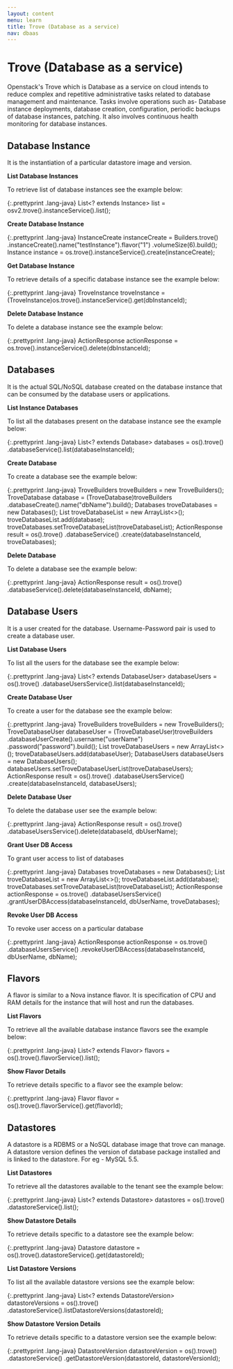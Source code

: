```yaml
---
layout: content
menu: learn
title: Trove (Database as a service)
nav: dbaas
---
```


# Trove (Database as a service)

Openstack's Trove which is Database as a service on cloud intends to reduce complex and repetitive administrative tasks related to database management and maintenance. Tasks involve operations such as- Database instance deployments, database creation, configuration, periodic backups of database instances, patching. It also involves continuous health monitoring for database instances.

## Database Instance

It is the instantiation of a particular datastore image and version.

**List Database Instances**

To retrieve list of database instances see the example below:

{:.prettyprint .lang-java}
    List<? extends Instance> list = osv2.trove().instanceService().list();

**Create Database Instance**

{:.prettyprint .lang-java}
    InstanceCreate instanceCreate = Builders.trove()
                .instanceCreate().name("testInstance").flavor("1")
                .volumeSize(6).build();
    Instance instance = os.trove().instanceService().create(instanceCreate);

**Get Database Instance**

To retrieve details of a specific database instance see the example below:

{:.prettyprint .lang-java}
    TroveInstance troveInstance = (TroveInstance)os.trove().instanceService().get(dbInstanceId);

**Delete Database Instance**

To delete a database instance see the example below:

{:.prettyprint .lang-java}
    ActionResponse actionResponse = os.trove().instanceService().delete(dbInstanceId);



## Databases

It is the actual SQL/NoSQL database created on the database instance that can be consumed by the database users or applications.

**List Instance Databases**

To list all the databases present on the database instance see the example below:

{:.prettyprint .lang-java}
    List<? extends Database> databases = os().trove()
                .databaseService().list(databaseInstanceId);

**Create Database**

To create a database see the example below:

{:.prettyprint .lang-java}
    TroveBuilders troveBuilders = new TroveBuilders();
    TroveDatabase database = (TroveDatabase)troveBuilders
                .databaseCreate().name("dbName").build();
    Databases troveDatabases = new Databases();
    List<TroveDatabase> troveDatabaseList = new ArrayList<>();
    troveDatabaseList.add(database);
    troveDatabases.setTroveDatabaseList(troveDatabaseList);
    ActionResponse result = os().trove()
                .databaseService()
                .create(databaseInstanceId, troveDatabases);

**Delete Database**

To delete a database see the example below:

{:.prettyprint .lang-java}
    ActionResponse result = os().trove()
                .databaseService().delete(databaseInstanceId, dbName);



## Database Users

It is a user created for the database. Username-Password pair is used to create a database user.

**List Database Users**

To list all the users for the database see the example below:

{:.prettyprint .lang-java}
    List<? extends DatabaseUser> databaseUsers = os().trove()
                .databaseUsersService().list(databaseInstanceId);

**Create Database User**

To create a user for the database see the example below:

{:.prettyprint .lang-java}
    TroveBuilders troveBuilders = new TroveBuilders();
    TroveDatabaseUser databaseUser = (TroveDatabaseUser)troveBuilders
                .databaseUserCreate().username("userName")
                .password("password").build();
    List<TroveDatabaseUser> troveDatabaseUsers = new ArrayList<>();
    troveDatabaseUsers.add(databaseUser);
    DatabaseUsers databaseUsers = new DatabaseUsers();
    databaseUsers.setTroveDatabaseUserList(troveDatabaseUsers);
    ActionResponse result = os().trove()
                .databaseUsersService()
                .create(databaseInstanceId, databaseUsers);

**Delete Database User**

To delete the database user see the example below:

{:.prettyprint .lang-java}
    ActionResponse result = os().trove()
                .databaseUsersService().delete(databaseId, dbUserName);

**Grant User DB Access**

To grant user access to list of databases

{:.prettyprint .lang-java}
    Databases troveDatabases = new Databases();
    List<TroveDatabase> troveDatabaseList = new ArrayList<>();
    troveDatabaseList.add(database);
    troveDatabases.setTroveDatabaseList(troveDatabaseList);
    ActionResponse actionResponse = os.trove()
                .databaseUsersService()
                .grantUserDBAccess(databaseInstanceId, dbUserName, troveDatabases);

**Revoke User DB Access**

To revoke user access on a particular database

{:.prettyprint .lang-java}
    ActionResponse actionResponse = os.trove()
                .databaseUsersService()
                .revokeUserDBAccess(databaseInstanceId, dbUserName, dbName);



## Flavors

A flavor is similar to a Nova instance flavor. It is specification of CPU and RAM details for the instance that will host and run the databases.

**List Flavors**

To retrieve all the available database instance flavors see the example below:

{:.prettyprint .lang-java}
    List<? extends Flavor> flavors = os().trove().flavorService().list();

**Show Flavor Details**

To retrieve details specific to a flavor see the example below:

{:.prettyprint .lang-java}
    Flavor flavor = os().trove().flavorService().get(flavorId);



## Datastores

A datastore is a RDBMS or a NoSQL database image that trove can manage. A datastore version defines the version of database package installed and is linked to the datastore. For eg - MySQL 5.5.

**List Datastores**

To retrieve all the datastores available to the tenant see the example below:

{:.prettyprint .lang-java}
    List<? extends Datastore> datastores = os().trove()
                .datastoreService().list();

**Show Datastore Details**

To retrieve details specific to a datastore see the example below:

{:.prettyprint .lang-java}
    Datastore datastore = os().trove().datastoreService().get(datastoreId);

**List Datastore Versions**

To list all the available datastore versions see the example below:

{:.prettyprint .lang-java}
    List<? extends DatastoreVersion> datastoreVersions = os().trove()
                .datastoreService().listDatastoreVersions(datastoreId);

**Show Datastore Version Details**

To retrieve details specific to a datastore version see the example below:

{:.prettyprint .lang-java}
    DatastoreVersion datastoreVersion = os().trove()
                .datastoreService()
                .getDatastoreVersion(datastoreId, datastoreVersionId);

